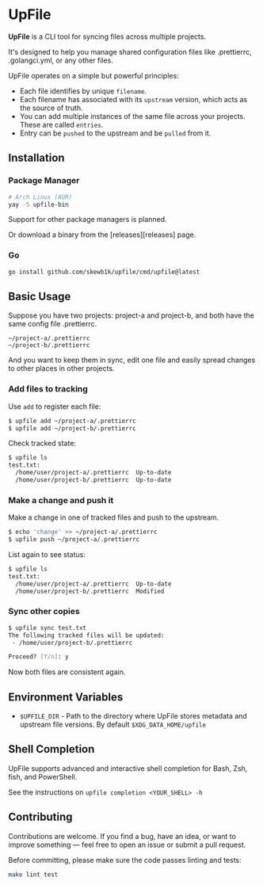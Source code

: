 # UpFile

**UpFile** is a CLI tool for syncing files across multiple projects.

It's designed to help you manage shared configuration files like .prettierrc,
.golangci.yml, or any other files.

UpFile operates on a simple but powerful principles:

- Each file identifies by unique `filename`.
- Each filename has associated with its `upstream` version, which acts as the
  source of truth.
- You can add multiple instances of the same file across your projects. These
  are called `entries`.
- Entry can be `pushed` to the upstream and be `pulled` from it.

## Installation

### Package Manager

```bash
# Arch Linux (AUR)
yay -S upfile-bin
```

Support for other package managers is planned.

Or download a binary from the [releases][releases] page.

### Go

```bash
go install github.com/skewb1k/upfile/cmd/upfile@latest
```

## Basic Usage

Suppose you have two projects: project-a and project-b, and both have the same
config file .prettierrc.

```
~/project-a/.prettierrc
~/project-b/.prettierrc
```

And you want to keep them in sync, edit one file and easily spread changes to
other places in other projects.

### Add files to tracking

Use `add` to register each file:

```bash
$ upfile add ~/project-a/.prettierrc
$ upfile add ~/project-b/.prettierrc
```

Check tracked state:

```bash
$ upfile ls
test.txt:
  /home/user/project-a/.prettierrc  Up-to-date
  /home/user/project-b/.prettierrc  Up-to-date
```

### Make a change and push it

Make a change in one of tracked files and push to the upstream.

```bash
$ echo 'change' >> ~/project-a/.prettierrc
$ upfile push ~/project-a/.prettierrc
```

List again to see status:

```bash
$ upfile ls
test.txt:
  /home/user/project-a/.prettierrc  Up-to-date
  /home/user/project-b/.prettierrc  Modified
```

### Sync other copies

```bash
$ upfile sync test.txt
The following tracked files will be updated:
 - /home/user/project-b/.prettierrc

Proceed? [Y/n]: y
```

Now both files are consistent again.

## Environment Variables

- `$UPFILE_DIR` - Path to the directory where UpFile stores metadata and
  upstream file versions. By default `$XDG_DATA_HOME/upfile`

## Shell Completion

UpFile supports advanced and interactive shell completion for Bash, Zsh, fish, and PowerShell.

See the instructions on `upfile completion <YOUR_SHELL> -h`

## Contributing

Contributions are welcome. If you find a bug, have an idea, or want to improve
something — feel free to open an issue or submit a pull request.

Before committing, please make sure the code passes linting and tests:

```bash
make lint test
```
